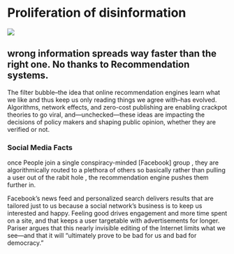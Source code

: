 # Proliferation of disinformation
![](https://scx2.b-cdn.net/gfx/news/hires/2018/information.jpg)
## wrong information spreads way faster than the right one. No thanks to Recommendation systems.

The filter bubble–the idea that online recommendation engines learn what we like and thus keep us only reading things we agree with–has evolved. Algorithms, network effects, and zero-cost publishing are enabling crackpot theories to go viral, and—unchecked—these ideas are impacting the decisions of policy makers and shaping public opinion, whether they are verified or not.

### Social Media Facts

once People join a single conspiracy-minded [Facebook] group , they are algorithmically routed to a plethora of others so basically rather than pulling a user out of the rabit hole , the recommendation engine pushes them further in.


Facebook’s news feed and personalized search delivers results that are tailored just to us because a social network’s business is to keep us interested and happy. Feeling good drives engagement and more time spent on a site, and that keeps a user targetable with advertisements for longer. Pariser argues that this nearly invisible editing of the Internet limits what we see—and that it will “ultimately prove to be bad for us and bad for democracy.”




